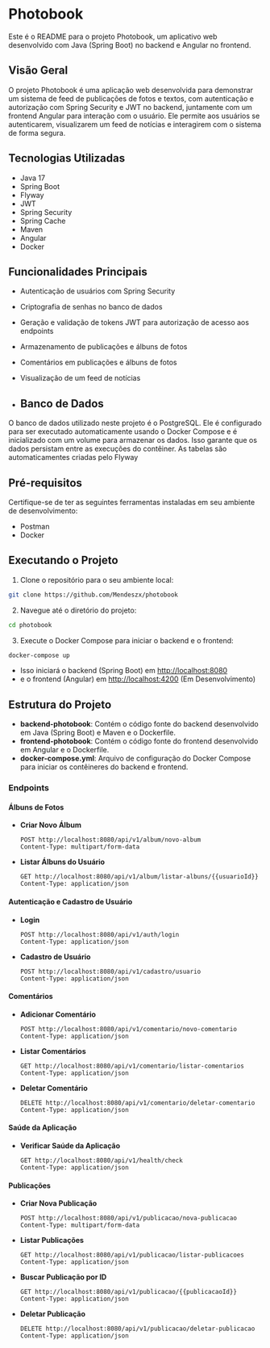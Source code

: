 # Photobook

Este é o README para o projeto Photobook, um aplicativo web desenvolvido com Java (Spring Boot) no backend e Angular no frontend.

## Visão Geral

O projeto Photobook é uma aplicação web desenvolvida para demonstrar um sistema de feed de publicações de fotos e textos, com autenticação e autorização com Spring Security e JWT no backend, juntamente com um frontend Angular para interação com o usuário. Ele permite aos usuários se autenticarem, visualizarem um feed de notícias e interagirem com o sistema de forma segura.

## Tecnologias Utilizadas

- Java 17
- Spring Boot
- Flyway
- JWT
- Spring Security
- Spring Cache
- Maven
- Angular
- Docker

## Funcionalidades Principais

- Autenticação de usuários com Spring Security
- Criptografia de senhas no banco de dados
- Geração e validação de tokens JWT para autorização de acesso aos endpoints
- Armazenamento de publicações e álbuns de fotos
- Comentários em publicações e álbuns de fotos
- Visualização de um feed de notícias

- ## Banco de Dados

O banco de dados utilizado neste projeto é o PostgreSQL. Ele é configurado para ser executado automaticamente usando o Docker Compose e é inicializado com um volume para armazenar os dados. Isso garante que os dados persistam entre as execuções do contêiner. As tabelas são automaticamentes criadas pelo Flyway

## Pré-requisitos

Certifique-se de ter as seguintes ferramentas instaladas em seu ambiente de desenvolvimento:

- Postman
- Docker

## Executando o Projeto

1. Clone o repositório para o seu ambiente local:

```bash
git clone https://github.com/Mendeszx/photobook
```

2. Navegue até o diretório do projeto:

```bash
cd photobook
```

3. Execute o Docker Compose para iniciar o backend e o frontend:

```bash
docker-compose up
```

- Isso iniciará o backend (Spring Boot) em [http://localhost:8080](http://localhost:8080)
- e o frontend (Angular) em [http://localhost:4200](http://localhost:4200) (Em Desenvolvimento)

## Estrutura do Projeto

- **backend-photobook**: Contém o código fonte do backend desenvolvido em Java (Spring Boot) e Maven e o Dockerfile.
- **frontend-photobook**: Contém o código fonte do frontend desenvolvido em Angular e o Dockerfile.
- **docker-compose.yml**: Arquivo de configuração do Docker Compose para iniciar os contêineres do backend e frontend.

### Endpoints

#### Álbuns de Fotos

- **Criar Novo Álbum**
  ```
  POST http://localhost:8080/api/v1/album/novo-album
  Content-Type: multipart/form-data
  ```

- **Listar Álbuns do Usuário**
  ```
  GET http://localhost:8080/api/v1/album/listar-albuns/{{usuarioId}}
  Content-Type: application/json
  ```

#### Autenticação e Cadastro de Usuário

- **Login**
  ```
  POST http://localhost:8080/api/v1/auth/login
  Content-Type: application/json
  ```

- **Cadastro de Usuário**
  ```
  POST http://localhost:8080/api/v1/cadastro/usuario
  Content-Type: application/json
  ```

#### Comentários

- **Adicionar Comentário**
  ```
  POST http://localhost:8080/api/v1/comentario/novo-comentario
  Content-Type: application/json
  ```

- **Listar Comentários**
  ```
  GET http://localhost:8080/api/v1/comentario/listar-comentarios
  Content-Type: application/json
  ```

- **Deletar Comentário**
  ```
  DELETE http://localhost:8080/api/v1/comentario/deletar-comentario
  Content-Type: application/json
  ```

#### Saúde da Aplicação

- **Verificar Saúde da Aplicação**
  ```
  GET http://localhost:8080/api/v1/health/check
  Content-Type: application/json
  ```

#### Publicações

- **Criar Nova Publicação**
  ```
  POST http://localhost:8080/api/v1/publicacao/nova-publicacao
  Content-Type: multipart/form-data
  ```

- **Listar Publicações**
  ```
  GET http://localhost:8080/api/v1/publicacao/listar-publicacoes
  Content-Type: application/json
  ```

- **Buscar Publicação por ID**
  ```
  GET http://localhost:8080/api/v1/publicacao/{{publicacaoId}}
  Content-Type: application/json
  ```

- **Deletar Publicação**
  ```
  DELETE http://localhost:8080/api/v1/publicacao/deletar-publicacao
  Content-Type: application/json
  ```
